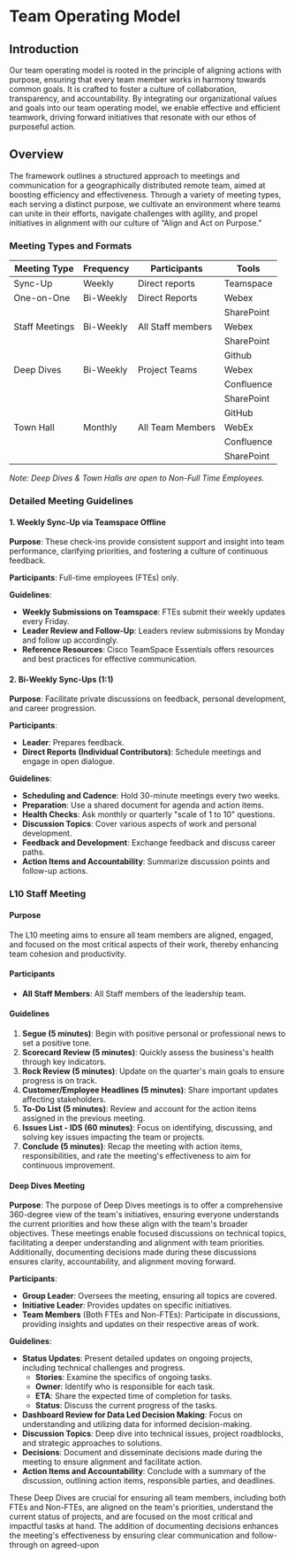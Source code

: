 # Team Operating Model

## Introduction

Our team operating model is rooted in the principle of aligning actions with purpose, ensuring that every team member works in harmony towards common goals. It is crafted to foster a culture of collaboration, transparency, and accountability. By integrating our organizational values and goals into our team operating model, we enable effective and efficient teamwork, driving forward initiatives that resonate with our ethos of purposeful action.

## Overview

The framework outlines a structured approach to meetings and communication for a geographically distributed remote team, aimed at boosting efficiency and effectiveness. Through a variety of meeting types, each serving a distinct purpose, we cultivate an environment where teams can unite in their efforts, navigate challenges with agility, and propel initiatives in alignment with our culture of “Align and Act on Purpose.”

### Meeting Types and Formats

| **Meeting Type** | **Frequency**   | **Participants**      | **Tools**      |
|------------------|-----------------|-----------------------|----------------|
| Sync-Up          | Weekly          | Direct reports        | Teamspace      |
| One-on-One       | Bi-Weekly       | Direct Reports        | Webex          |
|                  |                 |                       | SharePoint     |
| Staff Meetings   | Bi-Weekly       | All Staff members     | Webex          |
|                  |                 |                       | SharePoint     |
|                  |                 |                       | Github         |
| Deep Dives       | Bi-Weekly       | Project Teams         | Webex          |
|                  |                 |                       | Confluence     |
|                  |                 |                       | SharePoint     |
|                  |                 |                       | GitHub         |
| Town Hall        | Monthly         | All Team Members      | WebEx          |
|                  |                 |                       | Confluence     |
|                  |                 |                       | SharePoint     |

*Note: Deep Dives & Town Halls are open to Non-Full Time Employees.*

### Detailed Meeting Guidelines

#### 1. Weekly Sync-Up via Teamspace Offline

**Purpose**: These check-ins provide consistent support and insight into team performance, clarifying priorities, and fostering a culture of continuous feedback.

**Participants**: Full-time employees (FTEs) only.

**Guidelines**:
- **Weekly Submissions on Teamspace**: FTEs submit their weekly updates every Friday.
- **Leader Review and Follow-Up**: Leaders review submissions by Monday and follow up accordingly.
- **Reference Resources**: Cisco TeamSpace Essentials offers resources and best practices for effective communication.

#### 2. Bi-Weekly Sync-Ups (1:1)

**Purpose**: Facilitate private discussions on feedback, personal development, and career progression.

**Participants**:
- **Leader**: Prepares feedback.
- **Direct Reports (Individual Contributors)**: Schedule meetings and engage in open dialogue.

**Guidelines**:
- **Scheduling and Cadence**: Hold 30-minute meetings every two weeks.
- **Preparation**: Use a shared document for agenda and action items.
- **Health Checks**: Ask monthly or quarterly "scale of 1 to 10" questions.
- **Discussion Topics**: Cover various aspects of work and personal development.
- **Feedback and Development**: Exchange feedback and discuss career paths.
- **Action Items and Accountability**: Summarize discussion points and follow-up actions.

### L10 Staff Meeting

#### Purpose

The L10 meeting aims to ensure all team members are aligned, engaged, and focused on the most critical aspects of their work, thereby enhancing team cohesion and productivity.

#### Participants

- **All Staff Members**: All Staff members of the leadership team.

#### Guidelines

1. **Segue (5 minutes)**: Begin with positive personal or professional news to set a positive tone.
2. **Scorecard Review (5 minutes)**: Quickly assess the business's health through key indicators.
3. **Rock Review (5 minutes)**: Update on the quarter's main goals to ensure progress is on track.
4. **Customer/Employee Headlines (5 minutes)**: Share important updates affecting stakeholders.
5. **To-Do List (5 minutes)**: Review and account for the action items assigned in the previous meeting.
6. **Issues List - IDS (60 minutes)**: Focus on identifying, discussing, and solving key issues impacting the team or projects.
7. **Conclude (5 minutes)**: Recap the meeting with action items, responsibilities, and rate the meeting's effectiveness to aim for continuous improvement.

#### Deep Dives Meeting

**Purpose**: 
The purpose of Deep Dives meetings is to offer a comprehensive 360-degree view of the team's initiatives, ensuring everyone understands the current priorities and how these align with the team's broader objectives. These meetings enable focused discussions on technical topics, facilitating a deeper understanding and alignment with team priorities. Additionally, documenting decisions made during these discussions ensures clarity, accountability, and alignment moving forward.

**Participants**:
- **Group Leader**: Oversees the meeting, ensuring all topics are covered.
- **Initiative Leader**: Provides updates on specific initiatives.
- **Team Members** (Both FTEs and Non-FTEs): Participate in discussions, providing insights and updates on their respective areas of work.

**Guidelines**:
- **Status Updates**: Present detailed updates on ongoing projects, including technical challenges and progress.
  - **Stories**: Examine the specifics of ongoing tasks.
  - **Owner**: Identify who is responsible for each task.
  - **ETA**: Share the expected time of completion for tasks.
  - **Status**: Discuss the current progress of the tasks.
- **Dashboard Review for Data Led Decision Making**: Focus on understanding and utilizing data for informed decision-making.
- **Discussion Topics**: Deep dive into technical issues, project roadblocks, and strategic approaches to solutions.
- **Decisions**: Document and disseminate decisions made during the meeting to ensure alignment and facilitate action.
- **Action Items and Accountability**: Conclude with a summary of the discussion, outlining action items, responsible parties, and deadlines.

These Deep Dives are crucial for ensuring all team members, including both FTEs and Non-FTEs, are aligned on the team's priorities, understand the current status of projects, and are focused on the most critical and impactful tasks at hand. The addition of documenting decisions enhances the meeting's effectiveness by ensuring clear communication and follow-through on agreed-upon